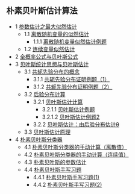 ## 朴素贝叶斯估计算法
- 1 [参数估计之最大似然估计](https://lyhcc.github.io/GitNode/MachineLearning/navie_bayes/1参数估计之最大似然估计.md)
	- 1.1 [离散随机变量的似然估计](https://lyhcc.github.io/GitNode/MachineLearning/navie_bayes/1.1离散随机变量的似然估计.md)
		- 1.1.1 [离散随机变量似然估计例题](https://lyhcc.github.io/GitNode/MachineLearning/navie_bayes/1.1.1离散随机变量似然估计例题.md)
	- 1.2 [连续变量似然估计](https://lyhcc.github.io/GitNode/MachineLearning/navie_bayes/1.2连续变量似然估计.md)
- 2 [全概率公式与贝叶斯公式](https://lyhcc.github.io/GitNode/MachineLearning/navie_bayes/2全概率公式与贝叶斯公式.md)
- 3 [贝叶斯统计思想与贝叶斯估计](https://lyhcc.github.io/GitNode/MachineLearning/navie_bayes/3贝叶斯统计思想与贝叶斯估计.md)
	- 3.1 [共轭先验分布的概念](https://lyhcc.github.io/GitNode/MachineLearning/navie_bayes/3.1共轭先验分布的概念.md)
		- 3.1.1 [共轭先验分布证明例题（1）](https://lyhcc.github.io/GitNode/MachineLearning/navie_bayes/3.1.1共轭先验分布证明例题（1）.md)
		- 3.1.2 [共轭先验分布证明例题（2）](https://lyhcc.github.io/GitNode/MachineLearning/navie_bayes/3.1.2共轭先验分布证明例题（2）.md)
	- 3.2 [后验分布计算](https://lyhcc.github.io/GitNode/MachineLearning/navie_bayes/3.2后验分布计算.md)
		- 3.2.1 [贝叶斯估计计算](https://lyhcc.github.io/GitNode/MachineLearning/navie_bayes/3.2.1贝叶斯估计计算.md)
			- 3.2.1.1 [贝叶斯估计例题](https://lyhcc.github.io/GitNode/MachineLearning/navie_bayes/3.2.1.1贝叶斯估计例题.md)
			- 3.2.1.2 [贝叶斯估计例题2](https://lyhcc.github.io/GitNode/MachineLearning/navie_bayes/3.2.1.2贝叶斯估计例题.md)
		- 3.2.2 [贝叶斯估计：由后验分布估计θ](https://lyhcc.github.io/GitNode/MachineLearning/navie_bayes/3.2.1贝叶斯估计：由后验分布估计θ.md)
	- 3.3 [贝叶斯估计原理](https://lyhcc.github.io/GitNode/MachineLearning/navie_bayes/3.3贝叶斯估计原理.md)
- 4 [朴素贝叶斯分类器](https://lyhcc.github.io/GitNode/MachineLearning/navie_bayes/4朴素贝叶斯分类器.md)
	- 4.1 [朴素贝叶斯分类器的手动计算（离散值）](https://lyhcc.github.io/GitNode/MachineLearning/navie_bayes/4.1朴素贝叶斯分类器的手动计算（离散值）.md)
	- 4.2 [朴素贝叶斯分类器的手动计算（连续值）](https://lyhcc.github.io/GitNode/MachineLearning/navie_bayes/4.2朴素贝叶斯分类器的手动计算（连续值）.md)
	- 4.3 [朴素贝叶斯的参数估计](https://lyhcc.github.io/GitNode/MachineLearning/navie_bayes/4.3朴素贝叶斯的参数估计.md)
	- 4.4 [朴素贝叶斯手写习题]()
		- 4.4.1 [朴素贝叶斯手写习题(1)](https://lyhcc.github.io/GitNode/MachineLearning/navie_bayes/4.4.1朴素贝叶斯手写习题(1).md)
		- 4.4.2 [朴素贝叶斯手写习题(2)](https://lyhcc.github.io/GitNode/MachineLearning/navie_bayes/4.4.2朴素贝叶斯手写习题(2).md)
